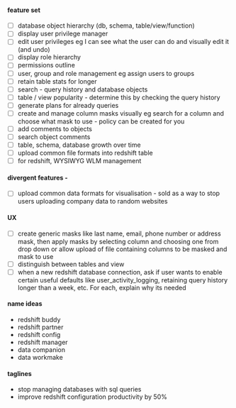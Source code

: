 #### feature set
- [ ] database object hierarchy (db, schema, table/view/function)
- [ ] display user privilege manager
- [ ] edit user privileges eg I can see what the user can do and visually edit it (and undo)
- [ ] display role hierarchy
- [ ] permissions outline
- [ ] user, group and role management eg assign users to groups
- [ ] retain table stats for longer
- [ ] search - query history and database objects
- [ ] table / view popularity - determine this by checking the query history 
- [ ] generate plans for already queries
- [ ] create and manage column masks visually eg search for a column and choose what mask to use - policy can be created for you
- [ ] add comments to objects
- [ ] search object comments
- [ ] table, schema, database growth over time
- [ ] upload common file formats into redshift table
- [ ] for redshift, WYSIWYG WLM management

#### divergent features - 
- [ ] upload common data formats for visualisation - sold as a way to stop users uploading company data to random websites 

#### UX
- [ ]  create generic masks like last name, email, phone number or address mask, then apply masks by selecting column and choosing one 
    from drop down or allow upload of file containing columns to be masked and mask to use
- [ ] distinguish between tables and view
- [ ] when a new redshift database connection, ask if user wants to enable certain useful defaults like user_activity_logging,
      retaining query history longer than a week, etc. For each, explain why its needed

#### name ideas
* redshift buddy
* redshift partner
* redshift config
* redshift manager
* data companion
* data workmake

#### taglines
* stop managing databases with sql queries
* improve redshift configuration productivity by 50%


